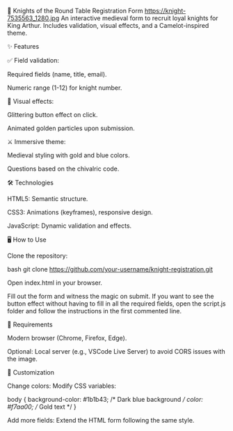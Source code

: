 🏰 Knights of the Round Table Registration Form
https://knight-7535563_1280.jpg
An interactive medieval form to recruit loyal knights for King Arthur. Includes validation, visual effects, and a Camelot-inspired theme.


✨ Features

✅ Field validation:

Required fields (name, title, email).

Numeric range (1-12) for knight number.

🎇 Visual effects:

Glittering button effect on click.

Animated golden particles upon submission.

⚔️ Immersive theme:

Medieval styling with gold and blue colors.

Questions based on the chivalric code.


🛠️ Technologies

HTML5: Semantic structure.

CSS3: Animations (keyframes), responsive design.

JavaScript: Dynamic validation and effects.


🖥️ How to Use

Clone the repository:

bash
git clone https://github.com/your-username/knight-registration.git

Open index.html in your browser.

Fill out the form and witness the magic on submit. If you want to see the button effect without having to fill in all the required fields, open the script.js folder and follow the instructions in the first commented line.


📝 Requirements

Modern browser (Chrome, Firefox, Edge).

Optional: Local server (e.g., VSCode Live Server) to avoid CORS issues with the image.


🎨 Customization

Change colors: Modify CSS variables:

body {
  background-color: #1b1b43; /* Dark blue background */
  color: #f7aa00; /* Gold text */
}

Add more fields: Extend the HTML form following the same style.